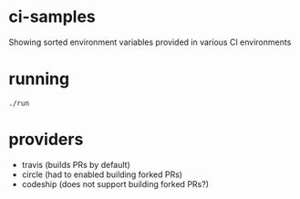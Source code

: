 # ci-samples
Showing sorted environment variables provided in various CI environments

# running

    ./run

# providers

* travis (builds PRs by default)
* circle (had to enabled building forked PRs)
* codeship (does not support building forked PRs?)
